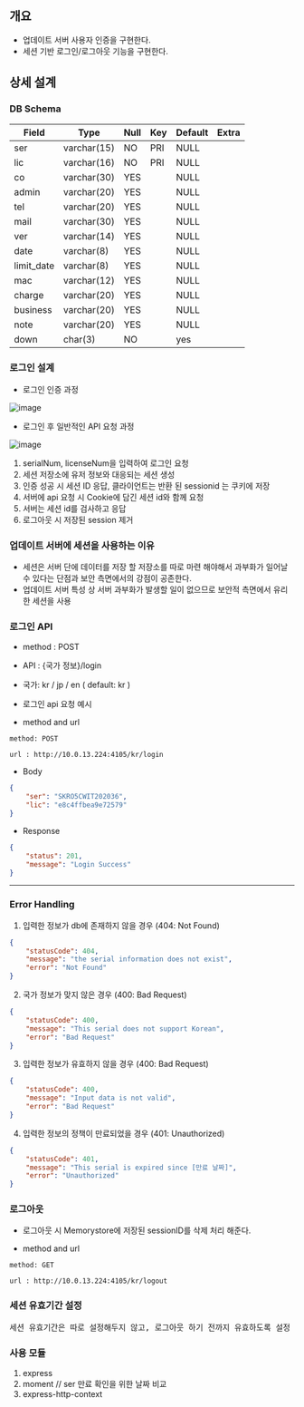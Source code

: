 ## 개요

* 업데이트 서버 사용자 인증을 구현한다.
* 세션 기반 로그인/로그아웃 기능을 구현한다.

## 상세 설계

### DB Schema

|Field|Type|Null|Key|Default|Extra|
|-----|-----|-----|-----|-----|-----|
|ser| varchar(15)| NO| PRI| NULL| |
| lic| varchar(16)| NO| PRI| NULL| |
| co| varchar(30)| YES| | NULL| |
| admin| varchar(20)| YES| | NULL| |
| tel| varchar(20)| YES| | NULL| |
| mail| varchar(30)| YES| | NULL| |
| ver| varchar(14)| YES| | NULL| |
| date| varchar(8)| YES| | NULL| |
| limit_date| varchar(8)| YES| | NULL| |
| mac| varchar(12)| YES| | NULL| |
| charge| varchar(20)| YES| | NULL| |
| business| varchar(20)| YES| | NULL| |
| note| varchar(20)| YES| | NULL| |
| down| char(3)| NO| | yes| |

### 로그인 설계

* 로그인 인증 과정 

![image](https://user-images.githubusercontent.com/88424067/198510585-45182c13-e561-4d0e-b1d3-1c5dd02cc7e6.png)

* 로그인 후 일반적인 API 요청 과정

![image](https://user-images.githubusercontent.com/88424067/198510621-45bc38de-8f87-45f0-8bff-74c63179120b.png)

  1. serialNum, licenseNum을 입력하여 로그인 요청
  2. 세션 저장소에 유저 정보와 대응되는 세션 생성
  3. 인증 성공 시 세션 ID 응답, 클라이언트는 반환 된 sessionid 는 쿠키에 저장
  4. 서버에 api 요청 시 Cookie에 담긴 세션 id와 함께 요청
  5. 서버는 세션 id를 검사하고 응답
  6. 로그아웃 시 저장된 session 제거

### 업데이트 서버에 세션을 사용하는 이유

* 세션은 서버 단에 데이터를 저장 할 저장소를 따로 마련 해야해서 과부화가 일어날 수 있다는 단점과 보안 측면에서의 강점이 공존한다.
* 업데이트 서버 특성 상 서버 과부화가 발생할 일이 없으므로 보안적 측면에서 유리한 세션을 사용

### 로그인 API

* method : POST
* API : {국가 정보}/login
* 국가: kr / jp / en ( default: kr )

* 로그인 api 요청 예시

* method and url

```
method: POST

url : http://10.0.13.224:4105/kr/login
```

* Body

```json
{
    "ser": "SKRO5CWIT202036",
    "lic": "e8c4ffbea9e72579"
}
```

* Response

```json
{
    "status": 201,
    "message": "Login Success"
}
```

----------------------------------------------------------------------------

### Error Handling

1. 입력한 정보가 db에 존재하지 않을 경우 (404: Not Found)

```json
{
    "statusCode": 404,
    "message": "the serial information does not exist",
    "error": "Not Found"
}
```

2. 국가 정보가 맞지 않은 경우 (400: Bad Request)

```json
{
    "statusCode": 400,
    "message": "This serial does not support Korean",
    "error": "Bad Request"
}
```

3. 입력한 정보가 유효하지 않을 경우 (400: Bad Request)

```json
{
    "statusCode": 400,
    "message": "Input data is not valid",
    "error": "Bad Request"
}
```

4. 입력한 정보의 정책이 만료되었을 경우 (401: Unauthorized)

```json
{
    "statusCode": 401,
    "message": "This serial is expired since [만료 날짜]",
    "error": "Unauthorized"
}
```

### 로그아웃

* 로그아웃 시 Memorystore에 저장된 sessionID를 삭제 처리 해준다.

* method and url

```
method: GET

url : http://10.0.13.224:4105/kr/logout
```

### 세션 유효기간 설정

<pre>
세션 유효기간은 따로 설정해두지 않고, 로그아웃 하기 전까지 유효하도록 설정 (기존의 업데이트 서버 사양을 따라 감)
</pre>

### 사용 모듈

  1. express
  2. moment // ser 만료 확인을 위한 날짜 비교
  3. express-http-context


